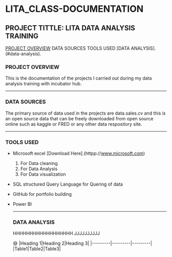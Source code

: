 # LITA_CLASS-DOCUMENTATION

## PROJECT TITTLE: LITA DATA ANALYSIS TRAINING

[PROJECT OVERVIEW](#project-overview)
DATA SOURCES
TOOLS USED
[DATA ANALYSIS].(#data-analysis).

### PROJECT OVERVIEW
This is the documentation of the projects I carried out during my data analysis training with incubator hub.

---

### DATA SOURCES
The primary source of data used in the projects are data.sales.cv and this is an open source data that can be freely downloaded from open source online such as kaggle or FRED or any other data respository site.

----

### TOOLS USED
- Microsoft excel [Download Here].(httpp://www.microsoft.com)
   1. For Data cleaning
   2. For Data Analysis
   3. For Data visualization
- SQL  structured Query Language for Quering of data
- GitHub for portfolio building
- Power BI

  ---

  ### DATA ANALYSIS
  HHHHHHHHHHHHHHHHHH
  JJJJJJJJJJ

  😄
  |Heading 1|Heading 2|Heading 3|
  |---------|---------|---------|
  |Table1|Table2|Table3|
